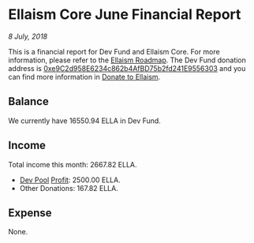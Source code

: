 # Ellaism Core June Financial Report

*8 July, 2018*

This is a financial report for Dev Fund and Ellaism Core. For more information, please refer to the [Ellaism Roadmap](https://ellaism.org/roadmap/). The Dev Fund donation address is [0xe9C2d958E6234c862b4AfBD75b2fd241E9556303](https://explorer.ellaism.org/addr/0xe9C2d958E6234c862b4AfBD75b2fd241E9556303) and you can find more information in [Donate to Ellaism](https://ellaism.org/donate/).

## Balance

We currently have 16550.94 ELLA in Dev Fund.

## Income

Total income this month: 2667.82 ELLA.

* [Dev Pool](https://pool.ellaism.org) [Profit](https://explorer.ellaism.org/tx/0x98c6536c2cae15d4ee5b54a2fae5371c2e2e4b5369b81097038c13bd0b1eb379): 2500.00 ELLA.
* Other Donations: 167.82 ELLA.

## Expense

None.
